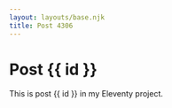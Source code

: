 ```yaml
---
layout: layouts/base.njk
title: Post 4306
---
```


# Post {{ id }}

This is post {{ id }} in my Eleventy project.
